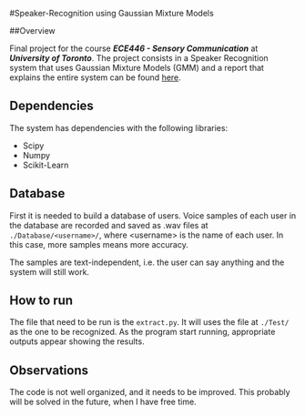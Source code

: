#Speaker-Recognition using Gaussian Mixture Models

##Overview

Final project for the course ***ECE446 - Sensory Communication*** at ***University of Toronto***. The project consists in a Speaker Recognition system that uses Gaussian Mixture Models (GMM) and a report that explains the entire system can be found [here](https://github.com/fchicarelli/Speaker-Recognition/blob/master/Final%20Report.pdf).

## Dependencies

The system has dependencies with the following libraries:
* Scipy
* Numpy
* Scikit-Learn

## Database

First it is needed to build a database of users. Voice samples of each user in the database are recorded and saved as .wav files at `./Database/<username>/`, where \<username\> is the name of each user. In this case, more samples means more accuracy.

The samples are text-independent, i.e. the user can say anything and the system will still work.

## How to run

The file that need to be run is the `extract.py`. It will uses the file at `./Test/` as the one to be recognized. As the program start running, appropriate outputs appear showing the results.

## Observations 

The code is not well organized, and it needs to be improved. This probably will be solved in the future, when I have free time. 
